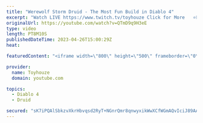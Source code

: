 ```yaml
---
title: "Werewolf Storm Druid - The Most Fun Build in Diablo 4"
excerpt: "Watch LIVE https://www.twitch.tv/toyhouze Click for More   ⭐Popular Playlists ⭐ Diablo 4 Playlist ..."
originalUrl: https://youtube.com/watch?v=QTmD9q9H3eE
type: video
length: PT8M10S
publishedDateTime: 2023-04-26T15:00:29Z
heat: 

featuredContent: "<iframe width=\"800\" height=\"500\" frameborder=\"0\" src=\"https://www.youtube.com/embed/QTmD9q9H3eE\" allow=\"accelerometer; autoplay; encrypted-media; gyroscope; picture-in-picture\" allowfullscreen></iframe>"

provider:
  name: Toyhouze
  domain: youtube.com

topics:
  - Diablo 4
  - Druid

secured: "sK7iPQAlSbkzvXkrHbvqsd2RyT+NGnrQmr8qnwyxikWwXCfWGmAQvIciJ89AAbBmc5jsLzxLT26eahWwNHRl53cb87FKJGDCgYN/qCqmi0SRPSyDVFi6QdbIIoeQw6SsxXq0bxsIEEUEhPt6JmkDMbQ0xRA6/Mq0W+tbvYtWK6j5qFfWr7DFfid/0ah8B1A2hwXNYDrEXwSd3hzS+2woXuqntvYgbUU36qARw3dzUoimbu67f2bww5XYgFCmxvZ62xTA24YOO/yESOazd5fyAaYK7+QXVUeXGxmBatLWvpyKj4VEMG/Q6hF+Ao8FKcL1290DPkhVUK9GTrSit3gCFjkDUpRbzqJxMzMK0tN8nRd0DGOD0FRuQ9sbwEI2XOjrlIllzV3t4aBan6+w8D1J48ftLg/EWpWDp88HeMYdKWk=;yoWEeXemoUbW6VWQxJcERQ=="
---
```


